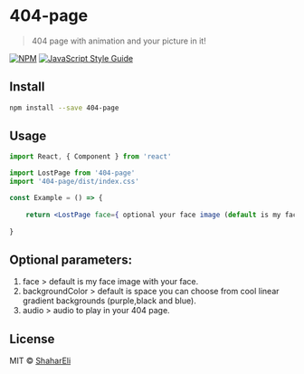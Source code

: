 # 404-page

> 404 page with animation and your picture in it!

[![NPM](https://img.shields.io/npm/v/404-page.svg)](https://www.npmjs.com/package/404-page) [![JavaScript Style Guide](https://img.shields.io/badge/code_style-standard-brightgreen.svg)](https://standardjs.com)

## Install

```bash
npm install --save 404-page
```

## Usage

```jsx
import React, { Component } from 'react'

import LostPage from '404-page'
import '404-page/dist/index.css'

const Example = () => {
  
    return <LostPage face={ optional your face image (default is my face) } backgroundColor={ optional (default is space)} audio={ optional your audio} />
  
}
```
## Optional parameters:
1. face > default is my face image with your face. 
2. backgroundColor > default is space  you can choose from cool linear gradient backgrounds (purple,black and blue). 
3. audio > audio to play in your 404 page. 


## License

MIT © [ShaharEli](https://github.com/ShaharEli)
